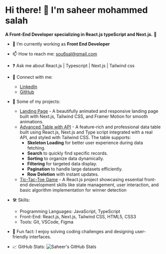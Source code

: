 # Hi there! 👋 I'm saheer mohammed salah  
**A Front-End Developer specializing in React.js typeScript and Next.js.** 🌟  
- 🌱 I’m currently working as **Front End Developer**  
- 📫 How to reach me: [sou6sal@gmail.com](mailto:sou6sal@gmail.com)
- ❓ Ask me about  React.js | Typescript | Next.js | Tailwind css
- 🔗 Connect with me:
  - [LinkedIn](https://www.linkedin.com/in/saheer-salah-148325253/)
  - [GitHub](https://github.com/souhairSalah)

- 📂 Some of my projects:
  - [Landing Page](https://github.com/souhairSalah/interior-design-website) - A beautifully animated and responsive landing page built with Next.js, Tailwind CSS, and Framer Motion for smooth animations.
  - [Advanced Table with API](https://github.com/souhairSalah/table-with-API)  - A feature-rich and professional data table built using React.js, Next.js and Type script integrated with a real API, and styled with Tailwind CSS. The table supports:
    - **Skeleton Loading** for better user experience during data fetching.
    - **Search** to quickly find specific records.
    - **Sorting** to organize data dynamically.
    - **Filtering** for targeted data display.
    - **Pagination** to handle large datasets efficiently.
    - **Row Deletion** with instant updates.
  - [Tic-Tac-Toe Game](https://github.com/souhairSalah/tic-tac-toe-game)  - A React.js project showcasing essential front-end development skills like state management, user interaction, and basic algorithm implementation for winner detection
- 🛠️ Skills:
  - Programming Languages: JavaScript, TypeScript
  - Front-End: React.js, Next.js, Tailwind CSS, HTML5, CSS3
  - Tools: Git, VSCode, Figma
- 🎉 Fun fact: I enjoy solving coding challenges and designing user-friendly interfaces.
- 📈 GitHub Stats:
  ![Saheer's GitHub Stats](https://github-readme-stats.vercel.app/api?souhairSalah=your-github-souhairSalah&show_icons=true&theme=radical)

    

